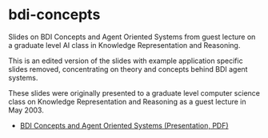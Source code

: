# bdi-concepts
Slides on BDI Concepts and Agent Oriented Systems from guest lecture on a
graduate level AI class in Knowledge Representation and Reasoning.

This is an edited version of the slides with example application specific
slides removed, concentrating on theory and concepts behind BDI agent systems. 

These slides were originally presented to a graduate level computer science
class on Knowledge Representation and Reasoning as a guest lecture in May 2003.

* [BDI Concepts and Agent Oriented Systems (Presentation, PDF)](https://github.com/mikepsn/bdi-concepts/blob/master/bdi.pdf?raw=true)
